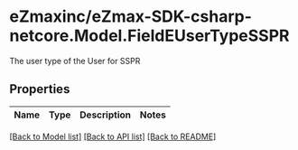 # eZmaxinc/eZmax-SDK-csharp-netcore.Model.FieldEUserTypeSSPR
The user type of the User for SSPR

## Properties

Name | Type | Description | Notes
------------ | ------------- | ------------- | -------------

[[Back to Model list]](../README.md#documentation-for-models) [[Back to API list]](../README.md#documentation-for-api-endpoints) [[Back to README]](../README.md)

